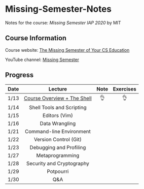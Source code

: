 # Missing-Semester-Notes
Notes for the course: *Missing Semester IAP 2020* by MIT
## Course Information
Course website: [The Missing Semester of Your CS Education](https://missing.csail.mit.edu/)

YouTube channel: [Missing Semester](https://www.youtube.com/channel/UCuXy5tCgEninup9cGplbiFw)
## Progress
| Date | Lecture                     | Note | Exercises |
|:------:|:-----------------------------:|:------:|:-----------:|
| 1/13 | [Course Overview + The Shell](https://github.com/Syarotto/Missing-Semester-Notes/blob/master/1_Overview_Shell.md#lecture-1-course-overview--the-shell) |:ok_hand:|:ok_hand:|
| 1/14 |Shell Tools and Scripting|      |           |
| 1/15 |Editors (Vim)|      |           |
| 1/16 |Data Wrangling|      |           |
| 1/21 |Command-line Environment|      |           |
| 1/22 |Version Control (Git)|      |           |
| 1/23 |Debugging and Profiling|      |           |
| 1/27 |Metaprogramming|      |           |
| 1/28 |Security and Cryptography|      |           |
| 1/29 |Potpourri|      |           |
| 1/30 |Q&A|      |           |
